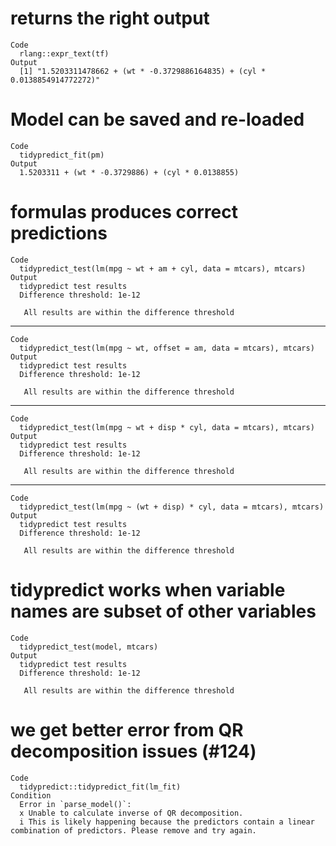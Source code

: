 # returns the right output

    Code
      rlang::expr_text(tf)
    Output
      [1] "1.5203311478662 + (wt * -0.3729886164835) + (cyl * 0.0138854914772272)"

# Model can be saved and re-loaded

    Code
      tidypredict_fit(pm)
    Output
      1.5203311 + (wt * -0.3729886) + (cyl * 0.0138855)

# formulas produces correct predictions

    Code
      tidypredict_test(lm(mpg ~ wt + am + cyl, data = mtcars), mtcars)
    Output
      tidypredict test results
      Difference threshold: 1e-12
      
       All results are within the difference threshold

---

    Code
      tidypredict_test(lm(mpg ~ wt, offset = am, data = mtcars), mtcars)
    Output
      tidypredict test results
      Difference threshold: 1e-12
      
       All results are within the difference threshold

---

    Code
      tidypredict_test(lm(mpg ~ wt + disp * cyl, data = mtcars), mtcars)
    Output
      tidypredict test results
      Difference threshold: 1e-12
      
       All results are within the difference threshold

---

    Code
      tidypredict_test(lm(mpg ~ (wt + disp) * cyl, data = mtcars), mtcars)
    Output
      tidypredict test results
      Difference threshold: 1e-12
      
       All results are within the difference threshold

# tidypredict works when variable names are subset of other variables

    Code
      tidypredict_test(model, mtcars)
    Output
      tidypredict test results
      Difference threshold: 1e-12
      
       All results are within the difference threshold

# we get better error from QR decomposition issues (#124)

    Code
      tidypredict::tidypredict_fit(lm_fit)
    Condition
      Error in `parse_model()`:
      x Unable to calculate inverse of QR decomposition.
      i This is likely happening because the predictors contain a linear combination of predictors. Please remove and try again.

